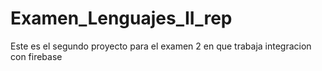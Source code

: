 # Examen_Lenguajes_II_rep
Este es el segundo proyecto para el examen 2  en que trabaja integracion con firebase
